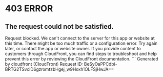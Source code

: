 # 403 ERROR

## The request could not be satisfied.

Request blocked. We can't connect to the server for this app or website at this time. There might be too much traffic or a configuration error. Try again later, or contact the app or website owner. If you provide content to customers through CloudFront, you can find steps to troubleshoot and help prevent this error by reviewing the CloudFront documentation. ```
Generated by cloudfront (CloudFront)
Request ID: BeSyOaPPCdbi-BRTG2TSvciD6gzromtzbHgej_w9Hoxh1OLFSjHwJA==

```

